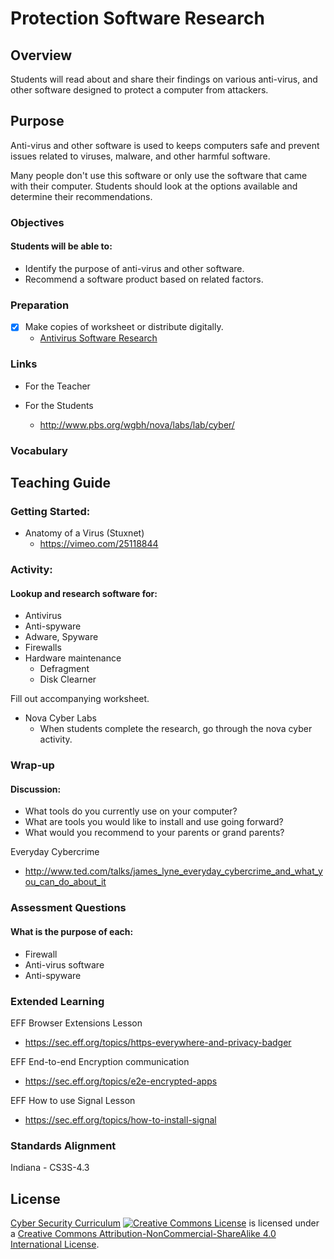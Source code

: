 # Protection Software Research

## Overview
Students will read about and share their findings on various anti-virus, and other software designed to protect a computer from attackers.

## Purpose
Anti-virus and other software is used to keeps computers safe and prevent issues related to viruses, malware, and other harmful software.

Many people don't use this software or only use the software that came with their computer.  Students should look at the options available and determine their recommendations.

### Objectives
#### Students will be able to:
- Identify the purpose of anti-virus and other software.
- Recommend a software product based on related factors.

### Preparation
- [x] Make copies of worksheet or distribute digitally.
	- [Antivirus Software Research](docs/Antivirus_Software_Research.docx)

### Links
- For the Teacher

- For the Students
	- http://www.pbs.org/wgbh/nova/labs/lab/cyber/

### Vocabulary

## Teaching Guide
### Getting Started:
- Anatomy of a Virus (Stuxnet)
	- https://vimeo.com/25118844

### Activity:
#### Lookup and research software for:
- Antivirus
- Anti-spyware
- Adware, Spyware
- Firewalls
- Hardware maintenance
	- Defragment
	- Disk Clearner

Fill out accompanying worksheet.

- Nova Cyber Labs
	- When students complete the research, go through the nova cyber activity.

### Wrap-up
#### Discussion:
- What tools do you currently use on your computer?
- What are tools you would like to install and use going forward?
- What would you recommend to your parents or grand parents?

Everyday Cybercrime
- http://www.ted.com/talks/james_lyne_everyday_cybercrime_and_what_you_can_do_about_it

### Assessment Questions
#### What is the purpose of each:
- Firewall
- Anti-virus software
- Anti-spyware

### Extended Learning
EFF Browser Extensions Lesson
- https://sec.eff.org/topics/https-everywhere-and-privacy-badger

EFF End-to-end Encryption communication
- https://sec.eff.org/topics/e2e-encrypted-apps

EFF How to use Signal Lesson
- https://sec.eff.org/topics/how-to-install-signal

### Standards Alignment
Indiana - CS3S-4.3

## License
[Cyber Security Curriculum](https://github.com/DerekBabb/CyberSecurity) <a rel="license" href="http://creativecommons.org/licenses/by-nc-sa/4.0/"><img alt="Creative Commons License" style="border-width:0" src="https://i.creativecommons.org/l/by-nc-sa/4.0/88x31.png" /></a> is licensed under a <a rel="license" href="http://creativecommons.org/licenses/by-nc-sa/4.0/">Creative Commons Attribution-NonCommercial-ShareAlike 4.0 International License</a>.
